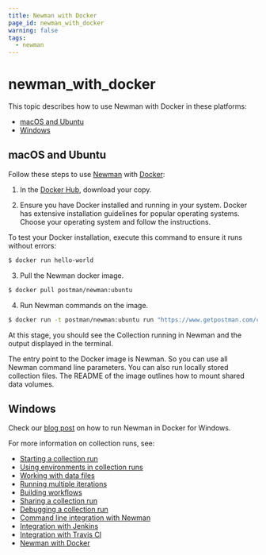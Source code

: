 ```yaml
---
title: Newman with Docker
page_id: newman_with_docker
warning: false
tags:
  - newman
---
```


# newman\_with\_docker

This topic describes how to use Newman with Docker in these platforms:

* [macOS and Ubuntu](newman_with_docker.md#mac-and-ubuntu)
* [Windows](newman_with_docker.md#windows)

## macOS and Ubuntu

Follow these steps to use [Newman](https://github.com/postmanlabs/newman) with [Docker](https://www.docker.com/):

1. In the [Docker Hub](https://hub.docker.com/r/postman/newman_ubuntu1404/), download your copy.

2. Ensure you have Docker installed and running in your system. Docker has extensive installation guidelines for popular operating systems. Choose your operating system and follow the instructions.

To test your Docker installation, execute this command to ensure it runs without errors:

```bash
$ docker run hello-world
```

3. Pull the Newman docker image.

```bash
$ docker pull postman/newman:ubuntu
```

4. Run Newman commands on the image.

```bash
$ docker run -t postman/newman:ubuntu run "https://www.getpostman.com/collections/8a0c9bc08f062d12dcda"
```

At this stage, you should see the Collection running in Newman and the output displayed in the terminal.

The entry point to the Docker image is Newman. So you can use all Newman command line parameters. You can also run locally stored collection files. The README of the image outlines how to mount shared data volumes.

## Windows

Check our [blog post](https://blog.getpostman.com/2015/08/07/using-the-newman-docker-image-in-windows/) on how to run Newman in Docker for Windows.

For more information on collection runs, see:

* [Starting a collection run](https://github.com/kaustavdm/postman-docs-test/tree/b9c2cefa916197b408de633b2ecb1d256acf0a06/docs/postman/collection_runs/starting_a_collection_run/README.md)
* [Using environments in collection runs](https://github.com/kaustavdm/postman-docs-test/tree/b9c2cefa916197b408de633b2ecb1d256acf0a06/docs/postman/collection_runs/using_environments_in_collection_runs/README.md)
* [Working with data files](https://github.com/kaustavdm/postman-docs-test/tree/b9c2cefa916197b408de633b2ecb1d256acf0a06/docs/postman/collection_runs/working_with_data_files/README.md)
* [Running multiple iterations](https://github.com/kaustavdm/postman-docs-test/tree/b9c2cefa916197b408de633b2ecb1d256acf0a06/docs/postman/collection_runs/running_multiple_iterations/README.md)
* [Building workflows](https://github.com/kaustavdm/postman-docs-test/tree/b9c2cefa916197b408de633b2ecb1d256acf0a06/docs/postman/collection_runs/building_workflows/README.md)
* [Sharing a collection run](https://github.com/kaustavdm/postman-docs-test/tree/b9c2cefa916197b408de633b2ecb1d256acf0a06/docs/postman/collection_runs/sharing_a_collection_run/README.md)
* [Debugging a collection run](https://github.com/kaustavdm/postman-docs-test/tree/b9c2cefa916197b408de633b2ecb1d256acf0a06/docs/postman/collection_runs/debugging_a_collection_run/README.md)
* [Command line integration with Newman](https://github.com/kaustavdm/postman-docs-test/tree/b9c2cefa916197b408de633b2ecb1d256acf0a06/docs/postman/collection_runs/command_line_integration_with_newman/README.md)
* [Integration with Jenkins](https://github.com/kaustavdm/postman-docs-test/tree/b9c2cefa916197b408de633b2ecb1d256acf0a06/docs/postman/collection_runs/integration_with_jenkins/README.md)
* [Integration with Travis CI](https://github.com/kaustavdm/postman-docs-test/tree/b9c2cefa916197b408de633b2ecb1d256acf0a06/docs/postman/collection_runs/integration_with_travis/README.md)
* [Newman with Docker](https://github.com/kaustavdm/postman-docs-test/tree/b9c2cefa916197b408de633b2ecb1d256acf0a06/docs/postman/collection_runs/newman_with_docker/README.md)

